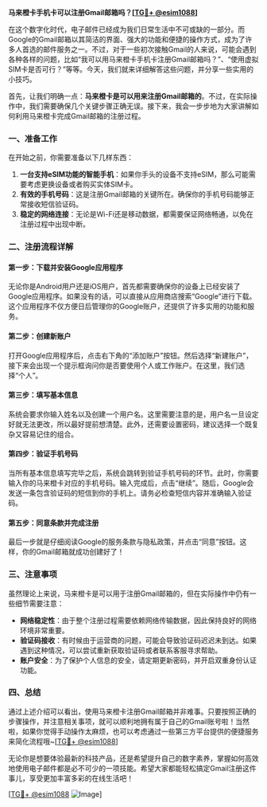**马来橙卡手机卡可以注册Gmail邮箱吗？[[TG💪+ @esim1088](https://t.me/s/esim1088)]**

在这个数字化时代，电子邮件已经成为我们日常生活中不可或缺的一部分。而Google的Gmail邮箱以其简洁的界面、强大的功能和便捷的操作方式，成为了许多人首选的邮件服务之一。不过，对于一些初次接触Gmail的人来说，可能会遇到各种各样的问题，比如“我可以用马来橙卡手机卡注册Gmail邮箱吗？”、“使用虚拟SIM卡是否可行？”等等。今天，我们就来详细解答这些问题，并分享一些实用的小技巧。

首先，让我们明确一点：**马来橙卡是可以用来注册Gmail邮箱的**。不过，在实际操作中，我们需要确保几个关键步骤正确无误。接下来，我会一步步地为大家讲解如何利用马来橙卡完成Gmail邮箱的注册过程。

### **一、准备工作**

在开始之前，你需要准备以下几样东西：
1. **一台支持eSIM功能的智能手机**：如果你手头的设备不支持eSIM，那么可能需要考虑更换设备或者购买实体SIM卡。
2. **有效的手机号码**：这是注册Gmail邮箱的关键所在。确保你的手机号码能够正常接收短信验证码。
3. **稳定的网络连接**：无论是Wi-Fi还是移动数据，都需要保证网络畅通，以免在注册过程中出现中断。

### **二、注册流程详解**

#### **第一步：下载并安装Google应用程序**
无论你是Android用户还是iOS用户，首先都需要确保你的设备上已经安装了Google应用程序。如果没有的话，可以直接从应用商店搜索“Google”进行下载。这个应用程序不仅方便日后管理你的Google账户，还提供了许多实用的功能和服务。

#### **第二步：创建新账户**
打开Google应用程序后，点击右下角的“添加账户”按钮。然后选择“新建账户”，接下来会出现一个提示框询问你是否要使用个人或工作账户。在这里，我们选择“个人”。

#### **第三步：填写基本信息**
系统会要求你输入姓名以及创建一个用户名。这里需要注意的是，用户名一旦设定好就无法更改，所以最好提前想清楚。此外，还需要设置密码，建议选择一个既复杂又容易记住的组合。

#### **第四步：验证手机号码**
当所有基本信息填写完毕之后，系统会跳转到验证手机号码的环节。此时，你需要输入你的马来橙卡对应的手机号码。输入完成后，点击“继续”。随后，Google会发送一条包含验证码的短信到你的手机上。请务必检查短信内容并准确输入验证码。

#### **第五步：同意条款并完成注册**
最后一步就是仔细阅读Google的服务条款与隐私政策，并点击“同意”按钮。这样，你的Gmail邮箱就成功创建好了！

### **三、注意事项**

虽然理论上来说，马来橙卡是可以用于注册Gmail邮箱的，但在实际操作中仍有一些细节需要注意：
- **网络稳定性**：由于整个注册过程需要依赖网络传输数据，因此保持良好的网络环境非常重要。
- **验证码接收**：有时候由于运营商的问题，可能会导致验证码迟迟未到达。如果遇到这种情况，可以尝试重新获取验证码或者联系客服寻求帮助。
- **账户安全**：为了保护个人信息的安全，请定期更新密码，并开启双重身份认证功能。

### **四、总结**

通过上述介绍可以看出，使用马来橙卡注册Gmail邮箱并非难事。只要按照正确的步骤操作，并注意相关事项，就可以顺利地拥有属于自己的Gmail账号啦！当然啦，如果你觉得手动操作太麻烦，也可以考虑通过一些第三方平台提供的便捷服务来简化流程哦~[[TG💪+ @esim1088](https://t.me/s/esim1088)]

无论你是想要体验最新的科技产品，还是希望提升自己的数字素养，掌握如何高效地使用电子邮件都是必不可少的一项技能。希望大家都能轻松搞定Gmail注册这件事儿，享受更加丰富多彩的在线生活吧！

[[TG💪+ @esim1088](https://t.me/s/esim1088) ![Image](https://i.postimg.cc/4NQfJmqS/Snipaste-2025-05-13-00-14-12.png)]